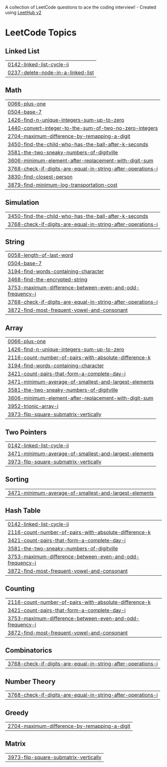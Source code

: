 A collection of LeetCode questions to ace the coding interview! - Created using [LeetHub v2](https://github.com/arunbhardwaj/LeetHub-2.0)
<!---LeetCode Topics Start-->
# LeetCode Topics
## Linked List
|  |
| ------- |
| [0142-linked-list-cycle-ii](https://github.com/siddhant-sri/LeetCode/tree/master/0142-linked-list-cycle-ii) |
| [0237-delete-node-in-a-linked-list](https://github.com/siddhant-sri/LeetCode/tree/master/0237-delete-node-in-a-linked-list) |
## Math
|  |
| ------- |
| [0066-plus-one](https://github.com/siddhant-sri/LeetCode/tree/master/0066-plus-one) |
| [0504-base-7](https://github.com/siddhant-sri/LeetCode/tree/master/0504-base-7) |
| [1426-find-n-unique-integers-sum-up-to-zero](https://github.com/siddhant-sri/LeetCode/tree/master/1426-find-n-unique-integers-sum-up-to-zero) |
| [1440-convert-integer-to-the-sum-of-two-no-zero-integers](https://github.com/siddhant-sri/LeetCode/tree/master/1440-convert-integer-to-the-sum-of-two-no-zero-integers) |
| [2704-maximum-difference-by-remapping-a-digit](https://github.com/siddhant-sri/LeetCode/tree/master/2704-maximum-difference-by-remapping-a-digit) |
| [3450-find-the-child-who-has-the-ball-after-k-seconds](https://github.com/siddhant-sri/LeetCode/tree/master/3450-find-the-child-who-has-the-ball-after-k-seconds) |
| [3581-the-two-sneaky-numbers-of-digitville](https://github.com/siddhant-sri/LeetCode/tree/master/3581-the-two-sneaky-numbers-of-digitville) |
| [3606-minimum-element-after-replacement-with-digit-sum](https://github.com/siddhant-sri/LeetCode/tree/master/3606-minimum-element-after-replacement-with-digit-sum) |
| [3768-check-if-digits-are-equal-in-string-after-operations-i](https://github.com/siddhant-sri/LeetCode/tree/master/3768-check-if-digits-are-equal-in-string-after-operations-i) |
| [3830-find-closest-person](https://github.com/siddhant-sri/LeetCode/tree/master/3830-find-closest-person) |
| [3879-find-minimum-log-transportation-cost](https://github.com/siddhant-sri/LeetCode/tree/master/3879-find-minimum-log-transportation-cost) |
## Simulation
|  |
| ------- |
| [3450-find-the-child-who-has-the-ball-after-k-seconds](https://github.com/siddhant-sri/LeetCode/tree/master/3450-find-the-child-who-has-the-ball-after-k-seconds) |
| [3768-check-if-digits-are-equal-in-string-after-operations-i](https://github.com/siddhant-sri/LeetCode/tree/master/3768-check-if-digits-are-equal-in-string-after-operations-i) |
## String
|  |
| ------- |
| [0058-length-of-last-word](https://github.com/siddhant-sri/LeetCode/tree/master/0058-length-of-last-word) |
| [0504-base-7](https://github.com/siddhant-sri/LeetCode/tree/master/0504-base-7) |
| [3194-find-words-containing-character](https://github.com/siddhant-sri/LeetCode/tree/master/3194-find-words-containing-character) |
| [3468-find-the-encrypted-string](https://github.com/siddhant-sri/LeetCode/tree/master/3468-find-the-encrypted-string) |
| [3753-maximum-difference-between-even-and-odd-frequency-i](https://github.com/siddhant-sri/LeetCode/tree/master/3753-maximum-difference-between-even-and-odd-frequency-i) |
| [3768-check-if-digits-are-equal-in-string-after-operations-i](https://github.com/siddhant-sri/LeetCode/tree/master/3768-check-if-digits-are-equal-in-string-after-operations-i) |
| [3872-find-most-frequent-vowel-and-consonant](https://github.com/siddhant-sri/LeetCode/tree/master/3872-find-most-frequent-vowel-and-consonant) |
## Array
|  |
| ------- |
| [0066-plus-one](https://github.com/siddhant-sri/LeetCode/tree/master/0066-plus-one) |
| [1426-find-n-unique-integers-sum-up-to-zero](https://github.com/siddhant-sri/LeetCode/tree/master/1426-find-n-unique-integers-sum-up-to-zero) |
| [2116-count-number-of-pairs-with-absolute-difference-k](https://github.com/siddhant-sri/LeetCode/tree/master/2116-count-number-of-pairs-with-absolute-difference-k) |
| [3194-find-words-containing-character](https://github.com/siddhant-sri/LeetCode/tree/master/3194-find-words-containing-character) |
| [3421-count-pairs-that-form-a-complete-day-i](https://github.com/siddhant-sri/LeetCode/tree/master/3421-count-pairs-that-form-a-complete-day-i) |
| [3471-minimum-average-of-smallest-and-largest-elements](https://github.com/siddhant-sri/LeetCode/tree/master/3471-minimum-average-of-smallest-and-largest-elements) |
| [3581-the-two-sneaky-numbers-of-digitville](https://github.com/siddhant-sri/LeetCode/tree/master/3581-the-two-sneaky-numbers-of-digitville) |
| [3606-minimum-element-after-replacement-with-digit-sum](https://github.com/siddhant-sri/LeetCode/tree/master/3606-minimum-element-after-replacement-with-digit-sum) |
| [3952-trionic-array-i](https://github.com/siddhant-sri/LeetCode/tree/master/3952-trionic-array-i) |
| [3973-flip-square-submatrix-vertically](https://github.com/siddhant-sri/LeetCode/tree/master/3973-flip-square-submatrix-vertically) |
## Two Pointers
|  |
| ------- |
| [0142-linked-list-cycle-ii](https://github.com/siddhant-sri/LeetCode/tree/master/0142-linked-list-cycle-ii) |
| [3471-minimum-average-of-smallest-and-largest-elements](https://github.com/siddhant-sri/LeetCode/tree/master/3471-minimum-average-of-smallest-and-largest-elements) |
| [3973-flip-square-submatrix-vertically](https://github.com/siddhant-sri/LeetCode/tree/master/3973-flip-square-submatrix-vertically) |
## Sorting
|  |
| ------- |
| [3471-minimum-average-of-smallest-and-largest-elements](https://github.com/siddhant-sri/LeetCode/tree/master/3471-minimum-average-of-smallest-and-largest-elements) |
## Hash Table
|  |
| ------- |
| [0142-linked-list-cycle-ii](https://github.com/siddhant-sri/LeetCode/tree/master/0142-linked-list-cycle-ii) |
| [2116-count-number-of-pairs-with-absolute-difference-k](https://github.com/siddhant-sri/LeetCode/tree/master/2116-count-number-of-pairs-with-absolute-difference-k) |
| [3421-count-pairs-that-form-a-complete-day-i](https://github.com/siddhant-sri/LeetCode/tree/master/3421-count-pairs-that-form-a-complete-day-i) |
| [3581-the-two-sneaky-numbers-of-digitville](https://github.com/siddhant-sri/LeetCode/tree/master/3581-the-two-sneaky-numbers-of-digitville) |
| [3753-maximum-difference-between-even-and-odd-frequency-i](https://github.com/siddhant-sri/LeetCode/tree/master/3753-maximum-difference-between-even-and-odd-frequency-i) |
| [3872-find-most-frequent-vowel-and-consonant](https://github.com/siddhant-sri/LeetCode/tree/master/3872-find-most-frequent-vowel-and-consonant) |
## Counting
|  |
| ------- |
| [2116-count-number-of-pairs-with-absolute-difference-k](https://github.com/siddhant-sri/LeetCode/tree/master/2116-count-number-of-pairs-with-absolute-difference-k) |
| [3421-count-pairs-that-form-a-complete-day-i](https://github.com/siddhant-sri/LeetCode/tree/master/3421-count-pairs-that-form-a-complete-day-i) |
| [3753-maximum-difference-between-even-and-odd-frequency-i](https://github.com/siddhant-sri/LeetCode/tree/master/3753-maximum-difference-between-even-and-odd-frequency-i) |
| [3872-find-most-frequent-vowel-and-consonant](https://github.com/siddhant-sri/LeetCode/tree/master/3872-find-most-frequent-vowel-and-consonant) |
## Combinatorics
|  |
| ------- |
| [3768-check-if-digits-are-equal-in-string-after-operations-i](https://github.com/siddhant-sri/LeetCode/tree/master/3768-check-if-digits-are-equal-in-string-after-operations-i) |
## Number Theory
|  |
| ------- |
| [3768-check-if-digits-are-equal-in-string-after-operations-i](https://github.com/siddhant-sri/LeetCode/tree/master/3768-check-if-digits-are-equal-in-string-after-operations-i) |
## Greedy
|  |
| ------- |
| [2704-maximum-difference-by-remapping-a-digit](https://github.com/siddhant-sri/LeetCode/tree/master/2704-maximum-difference-by-remapping-a-digit) |
## Matrix
|  |
| ------- |
| [3973-flip-square-submatrix-vertically](https://github.com/siddhant-sri/LeetCode/tree/master/3973-flip-square-submatrix-vertically) |
<!---LeetCode Topics End-->